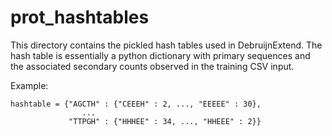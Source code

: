# prot_hashtables
This directory contains the pickled hash tables used in DebruijnExtend. The hash table is essentially a python dictionary with primary sequences and the associated secondary counts observed in the training CSV input.

Example:
```
hashtable = {"AGCTH" : {"CEEEH" : 2, ..., "EEEEE" : 30},
                ...
             "TTPGH" : {"HHHEE" : 34, ..., "HHEEE" : 2}}
```